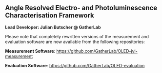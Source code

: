 ## Angle Resolved Electro- and Photoluminescence Characterisation Framework

__Lead Developer: Julian Butscher @ GatherLab__

Please note that completely rewritten versions of the measurement and evaluation software are now available from the following repositories:

__Measurement Software__:
https://github.com/GatherLab/OLED-jvl-measurement

__Evaluation Software__:
https://github.com/GatherLab/OLED-evaluation
